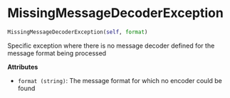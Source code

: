 <h1 id="ibmiotf.MissingMessageDecoderException">MissingMessageDecoderException</h1>

```python
MissingMessageDecoderException(self, format)
```

Specific exception where there is no message decoder defined for the message format being processed

__Attributes__

- `format (string)`: The message format for which no encoder could be found

